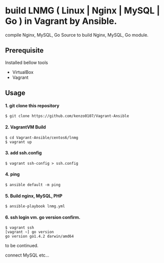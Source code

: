 # build LNMG ( Linux | Nginx | MySQL | Go ) in Vagrant by Ansible.

compile Nginx, MySQL, Go Source to build Nginx, MySQL, Go module.



## Prerequisite
Installed bellow tools

* VirtualBox
* Vagrant


## Usage

#### 1. git clone this repository

```
$ git clone https://github.com/kenzo0107/Vagrant-Ansible
```

#### 2. VagrantVM Build

```
$ cd Vagrant-Ansible/centos6/lnmg
$ vagrant up
```

#### 3. add ssh.config

```
$ vagrant ssh-config > ssh.config
```

#### 4. ping

```
$ ansible default -m ping
```

#### 5. Build nginx, MySQL, PHP

```
$ ansible-playbook lnmg.yml
```

#### 6. ssh login vm. go version confirm.
```
$ vagrant ssh
[vagrant ~] go version
go version go1.4.2 darwin/amd64
```


to be continued.

connect MySQL etc...